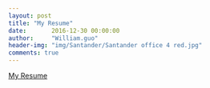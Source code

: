 ```yaml
---
layout: post
title: "My Resume"
date:       2016-12-30 00:00:00
author:     "William.guo"
header-img: "img/Santander/Santander office 4 red.jpg"
comments: true
---
```

<a href="/Resume.pdf" onClick="ga('send', 'event', 'Menu', 'Download', 'mastattomvandewiele.pdf');">My Resume</a>

